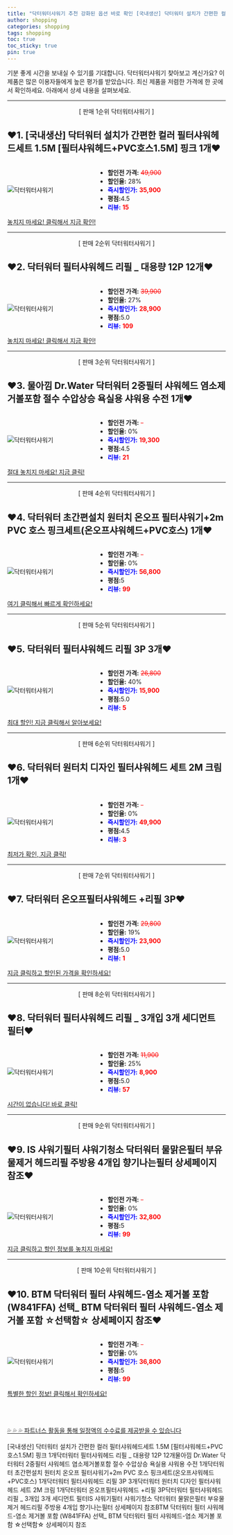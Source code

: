 ```yaml
---
title: "닥터워터샤워기 추천 강화된 옵션 바로 확인 [국내생산] 닥터워터 설치가 간편한 컬러"
author: shopping
categories: shopping
tags: shopping
toc: true
toc_sticky: true
pin: true
---
```

기분 좋게 시간을 보내실 수 있기를 기대합니다. 닥터워터샤워기 찾아보고 계신가요? 이 제품은 많은 이용자들에게 높은 평가를 받았습니다. 최신 제품을 저렴한 가격에 한 곳에서 확인하세요. 아래에서 상세 내용을 살펴보세요.

---
<p class="toplist" style="margin: 0 auto; display: block; width: fit-content;">[ 판매 1순위 닥터워터샤워기 ]</p>

<h2><strong>❤️1. [국내생산] 닥터워터 설치가 간편한 컬러 필터샤워헤드세트 1.5M [필터샤워헤드+PVC호스1.5M] 핑크 1개❤️</strong></h2>

<div style="display: flex; align-items: center;">
    <div style="flex: 0.4;">
        <img src="https://thumbnail8.coupangcdn.com/thumbnails/remote/230x230ex/image/vendor_inventory/29af/d199f8c8dfaccd738484ef1265edb59b63478ced06fa0da2b5b990c2e5bd.jpg" alt="닥터워터샤워기" style="max-width: 100%;">
    </div>
    <div style="flex: 0.6; margin-left: 10px;">
        <ul>
            <li><strong>할인전 가격:</strong> <del style="color: red;">49,900</del></li>
            <li><strong>할인율:</strong> 28%</li>
            <li><span style='color:blue'><strong>즉시할인가:</strong></span> <span style='color:red'><strong>35,900</strong></span></li>
            <li><strong>평점:</strong>4.5</li>
            <li><span style='color:blue'><strong>리뷰:</strong></span> <span style='color:red'><strong>15</strong></span></li>
        </ul>
    </div>
</div>
<div class="center">
    <a href="https://selin100587001.github.io?lptag=AF9450613&subid=githubio&pageKey=6640805803&traceid=V0-153&itemId=15179839708&vendorItemId=89983828612" class="myButton">
        놓치지 마세요! 클릭해서 지금 확인!
    </a>
</div>


---
<p class="toplist" style="margin: 0 auto; display: block; width: fit-content;">[ 판매 2순위 닥터워터샤워기 ]</p>

<h2><strong>❤️2. 닥터워터 필터샤워헤드 리필 _ 대용량 12P 12개❤️</strong></h2>

<div style="display: flex; align-items: center;">
    <div style="flex: 0.4;">
        <img src="https://thumbnail10.coupangcdn.com/thumbnails/remote/230x230ex/image/vendor_inventory/717a/fb2300e132b09e893c7ca5e00f6c9b4f0c7f621cb462b4d355c955b1e08e.jpg" alt="닥터워터샤워기" style="max-width: 100%;">
    </div>
    <div style="flex: 0.6; margin-left: 10px;">
        <ul>
            <li><strong>할인전 가격:</strong> <del style="color: red;">39,900</del></li>
            <li><strong>할인율:</strong> 27%</li>
            <li><span style='color:blue'><strong>즉시할인가:</strong></span> <span style='color:red'><strong>28,900</strong></span></li>
            <li><strong>평점:</strong>5.0</li>
            <li><span style='color:blue'><strong>리뷰:</strong></span> <span style='color:red'><strong>109</strong></span></li>
        </ul>
    </div>
</div>
<div class="center">
    <a href="https://selin100587001.github.io?lptag=AF9450613&subid=githubio&pageKey=7400196931&traceid=V0-153&itemId=19152448696&vendorItemId=89779536605" class="myButton">
        놓치지 마세요! 클릭해서 지금 확인!
    </a>
</div>


---
<p class="toplist" style="margin: 0 auto; display: block; width: fit-content;">[ 판매 3순위 닥터워터샤워기 ]</p>

<h2><strong>❤️3. 물아낌 Dr.Water 닥터워터 2중필터 샤워헤드 염소제거볼포함 절수 수압상승 욕실용 샤워용 수전 1개❤️</strong></h2>

<div style="display: flex; align-items: center;">
    <div style="flex: 0.4;">
        <img src="https://thumbnail7.coupangcdn.com/thumbnails/remote/230x230ex/image/vendor_inventory/87a7/9866b85ed357449ed3f5f3ea78e1158a6cf002e72063f524980c0b695d21.jpg" alt="닥터워터샤워기" style="max-width: 100%;">
    </div>
    <div style="flex: 0.6; margin-left: 10px;">
        <ul>
            <li><strong>할인전 가격:</strong> <del style="color: red;">-</del></li>
            <li><strong>할인율:</strong> 0%</li>
            <li><span style='color:blue'><strong>즉시할인가:</strong></span> <span style='color:red'><strong>19,300</strong></span></li>
            <li><strong>평점:</strong>4.5</li>
            <li><span style='color:blue'><strong>리뷰:</strong></span> <span style='color:red'><strong>21</strong></span></li>
        </ul>
    </div>
</div>
<div class="center">
    <a href="https://selin100587001.github.io?lptag=AF9450613&subid=githubio&pageKey=2088175842&traceid=V0-153&itemId=3547053048&vendorItemId=80997559295" class="myButton">
        절대 놓치지 마세요! 지금 클릭!
    </a>
</div>


---
<p class="toplist" style="margin: 0 auto; display: block; width: fit-content;">[ 판매 4순위 닥터워터샤워기 ]</p>

<h2><strong>❤️4. 닥터워터 초간편설치 원터치 온오프 필터샤워기+2m PVC 호스 핑크세트(온오프샤워헤드+PVC호스) 1개❤️</strong></h2>

<div style="display: flex; align-items: center;">
    <div style="flex: 0.4;">
        <img src="https://thumbnail6.coupangcdn.com/thumbnails/remote/230x230ex/image/vendor_inventory/a123/b163b3eeff01595adbb996560190acfe70b8376213da79a974a39daad8fb.jpg" alt="닥터워터샤워기" style="max-width: 100%;">
    </div>
    <div style="flex: 0.6; margin-left: 10px;">
        <ul>
            <li><strong>할인전 가격:</strong> <del style="color: red;">-</del></li>
            <li><strong>할인율:</strong> 0%</li>
            <li><span style='color:blue'><strong>즉시할인가:</strong></span> <span style='color:red'><strong>56,800</strong></span></li>
            <li><strong>평점:</strong>5</li>
            <li><span style='color:blue'><strong>리뷰:</strong></span> <span style='color:red'><strong>99</strong></span></li>
        </ul>
    </div>
</div>
<div class="center">
    <a href="https://selin100587001.github.io?lptag=AF9450613&subid=githubio&pageKey=7829497765&traceid=V0-153&itemId=21291192976&vendorItemId=88380433051" class="myButton">
        여기 클릭해서 빠르게 확인하세요!
    </a>
</div>


---
<p class="toplist" style="margin: 0 auto; display: block; width: fit-content;">[ 판매 5순위 닥터워터샤워기 ]</p>

<h2><strong>❤️5. 닥터워터 필터샤워헤드 리필 3P 3개❤️</strong></h2>

<div style="display: flex; align-items: center;">
    <div style="flex: 0.4;">
        <img src="https://thumbnail8.coupangcdn.com/thumbnails/remote/230x230ex/image/vendor_inventory/a354/570f58f4f2ed22ef04eb344d8b03807c37055db46850353dd9cdc1c87e6f.jpg" alt="닥터워터샤워기" style="max-width: 100%;">
    </div>
    <div style="flex: 0.6; margin-left: 10px;">
        <ul>
            <li><strong>할인전 가격:</strong> <del style="color: red;">26,800</del></li>
            <li><strong>할인율:</strong> 40%</li>
            <li><span style='color:blue'><strong>즉시할인가:</strong></span> <span style='color:red'><strong>15,900</strong></span></li>
            <li><strong>평점:</strong>5.0</li>
            <li><span style='color:blue'><strong>리뷰:</strong></span> <span style='color:red'><strong>5</strong></span></li>
        </ul>
    </div>
</div>
<div class="center">
    <a href="https://selin100587001.github.io?lptag=AF9450613&subid=githubio&pageKey=7400185881&traceid=V0-153&itemId=19152397090&vendorItemId=89983825838" class="myButton">
        최대 할인! 지금 클릭해서 알아보세요!
    </a>
</div>


---
<p class="toplist" style="margin: 0 auto; display: block; width: fit-content;">[ 판매 6순위 닥터워터샤워기 ]</p>

<h2><strong>❤️6. 닥터워터 원터치 디자인 필터샤워헤드 세트 2M 크림 1개❤️</strong></h2>

<div style="display: flex; align-items: center;">
    <div style="flex: 0.4;">
        <img src="https://thumbnail7.coupangcdn.com/thumbnails/remote/230x230ex/image/vendor_inventory/2699/6923051ef763af7acd8a870e4f5a82f67369ffc571a1840cbd985ff03c27.jpg" alt="닥터워터샤워기" style="max-width: 100%;">
    </div>
    <div style="flex: 0.6; margin-left: 10px;">
        <ul>
            <li><strong>할인전 가격:</strong> <del style="color: red;">-</del></li>
            <li><strong>할인율:</strong> 0%</li>
            <li><span style='color:blue'><strong>즉시할인가:</strong></span> <span style='color:red'><strong>49,900</strong></span></li>
            <li><strong>평점:</strong>4.5</li>
            <li><span style='color:blue'><strong>리뷰:</strong></span> <span style='color:red'><strong>3</strong></span></li>
        </ul>
    </div>
</div>
<div class="center">
    <a href="https://selin100587001.github.io?lptag=AF9450613&subid=githubio&pageKey=6381591841&traceid=V0-153&itemId=13560786033&vendorItemId=80814305822" class="myButton">
        최저가 확인, 지금 클릭!
    </a>
</div>


---
<p class="toplist" style="margin: 0 auto; display: block; width: fit-content;">[ 판매 7순위 닥터워터샤워기 ]</p>

<h2><strong>❤️7. 닥터워터 온오프필터샤워헤드 +리필 3P❤️</strong></h2>

<div style="display: flex; align-items: center;">
    <div style="flex: 0.4;">
        <img src="https://thumbnail7.coupangcdn.com/thumbnails/remote/230x230ex/image/vendor_inventory/7ae3/5b821b4a8efc0d1fb0ad33596462e877b1dc7130a6a0ebcf660fa3038555.jpg" alt="닥터워터샤워기" style="max-width: 100%;">
    </div>
    <div style="flex: 0.6; margin-left: 10px;">
        <ul>
            <li><strong>할인전 가격:</strong> <del style="color: red;">29,800</del></li>
            <li><strong>할인율:</strong> 19%</li>
            <li><span style='color:blue'><strong>즉시할인가:</strong></span> <span style='color:red'><strong>23,900</strong></span></li>
            <li><strong>평점:</strong>5.0</li>
            <li><span style='color:blue'><strong>리뷰:</strong></span> <span style='color:red'><strong>1</strong></span></li>
        </ul>
    </div>
</div>
<div class="center">
    <a href="https://selin100587001.github.io?lptag=AF9450613&subid=githubio&pageKey=7400188108&traceid=V0-153&itemId=19152407426&vendorItemId=82730831110" class="myButton">
        지금 클릭하고 할인된 가격을 확인하세요!
    </a>
</div>


---
<p class="toplist" style="margin: 0 auto; display: block; width: fit-content;">[ 판매 8순위 닥터워터샤워기 ]</p>

<h2><strong>❤️8. 닥터워터 필터샤워헤드 리필 _ 3개입 3개 세디먼트 필터❤️</strong></h2>

<div style="display: flex; align-items: center;">
    <div style="flex: 0.4;">
        <img src="https://thumbnail7.coupangcdn.com/thumbnails/remote/230x230ex/image/vendor_inventory/72a4/3e3eac994053bb2f92570147c206d253da6b9eb8460332eee95fd5c561ce.jpg" alt="닥터워터샤워기" style="max-width: 100%;">
    </div>
    <div style="flex: 0.6; margin-left: 10px;">
        <ul>
            <li><strong>할인전 가격:</strong> <del style="color: red;">11,900</del></li>
            <li><strong>할인율:</strong> 25%</li>
            <li><span style='color:blue'><strong>즉시할인가:</strong></span> <span style='color:red'><strong>8,900</strong></span></li>
            <li><strong>평점:</strong>5.0</li>
            <li><span style='color:blue'><strong>리뷰:</strong></span> <span style='color:red'><strong>57</strong></span></li>
        </ul>
    </div>
</div>
<div class="center">
    <a href="https://selin100587001.github.io?lptag=AF9450613&subid=githubio&pageKey=6640769941&traceid=V0-153&itemId=15179644871&vendorItemId=82400924870" class="myButton">
        시간이 없습니다! 바로 클릭!
    </a>
</div>


---
<p class="toplist" style="margin: 0 auto; display: block; width: fit-content;">[ 판매 9순위 닥터워터샤워기 ]</p>

<h2><strong>❤️9. IS 샤워기필터 샤워기청소 닥터워터 물맑은필터 부유물제거 헤드리필 주방용 4개입 향기나는필터 상세페이지 참조❤️</strong></h2>

<div style="display: flex; align-items: center;">
    <div style="flex: 0.4;">
        <img src="https://thumbnail6.coupangcdn.com/thumbnails/remote/230x230ex/image/vendor_inventory/5430/bdd35784d164f2d25bd703b5693a838f03f8122e7a58e93608014159fa9f.jpg" alt="닥터워터샤워기" style="max-width: 100%;">
    </div>
    <div style="flex: 0.6; margin-left: 10px;">
        <ul>
            <li><strong>할인전 가격:</strong> <del style="color: red;">-</del></li>
            <li><strong>할인율:</strong> 0%</li>
            <li><span style='color:blue'><strong>즉시할인가:</strong></span> <span style='color:red'><strong>32,800</strong></span></li>
            <li><strong>평점:</strong>5</li>
            <li><span style='color:blue'><strong>리뷰:</strong></span> <span style='color:red'><strong>99</strong></span></li>
        </ul>
    </div>
</div>
<div class="center">
    <a href="https://selin100587001.github.io?lptag=AF9450613&subid=githubio&pageKey=5565873527&traceid=V0-153&itemId=8847030165&vendorItemId=90534056739" class="myButton">
        지금 클릭하고 할인 정보를 놓치지 마세요!
    </a>
</div>


---
<p class="toplist" style="margin: 0 auto; display: block; width: fit-content;">[ 판매 10순위 닥터워터샤워기 ]</p>

<h2><strong>❤️10. BTM 닥터워터 필터 샤워헤드-염소 제거볼 포함 (W841FFA) 선택_ BTM 닥터워터 필터 샤워헤드-염소 제거볼 포함 ☆선택함☆ 상세페이지 참조❤️</strong></h2>

<div style="display: flex; align-items: center;">
    <div style="flex: 0.4;">
        <img src="https://thumbnail6.coupangcdn.com/thumbnails/remote/230x230ex/image/vendor_inventory/fb45/d1e2330ebc0dc5e9678437271e29db79bc3dda37d34b10d1c814d607dd57.jpg" alt="닥터워터샤워기" style="max-width: 100%;">
    </div>
    <div style="flex: 0.6; margin-left: 10px;">
        <ul>
            <li><strong>할인전 가격:</strong> <del style="color: red;">-</del></li>
            <li><strong>할인율:</strong> 0%</li>
            <li><span style='color:blue'><strong>즉시할인가:</strong></span> <span style='color:red'><strong>36,800</strong></span></li>
            <li><strong>평점:</strong>5</li>
            <li><span style='color:blue'><strong>리뷰:</strong></span> <span style='color:red'><strong>99</strong></span></li>
        </ul>
    </div>
</div>
<div class="center">
    <a href="https://selin100587001.github.io?lptag=AF9450613&subid=githubio&pageKey=6806569992&traceid=V0-153&itemId=16089517380&vendorItemId=90751253760" class="myButton">
        특별한 할인 정보! 클릭해서 확인하세요!
    </a>
</div>

<br><br><br>[💦 💦 💦 파트너스 활동을 통해 일정액의 수수료를 제공받을 수 있습니다](https://link.coupang.com/a/bcpT2c)<br><br>[국내생산] 닥터워터 설치가 간편한 컬러 필터샤워헤드세트 1.5M [필터샤워헤드+PVC호스1.5M] 핑크 1개닥터워터 필터샤워헤드 리필 _ 대용량 12P 12개물아낌 Dr.Water 닥터워터 2중필터 샤워헤드 염소제거볼포함 절수 수압상승 욕실용 샤워용 수전 1개닥터워터 초간편설치 원터치 온오프 필터샤워기+2m PVC 호스 핑크세트(온오프샤워헤드+PVC호스) 1개닥터워터 필터샤워헤드 리필 3P 3개닥터워터 원터치 디자인 필터샤워헤드 세트 2M 크림 1개닥터워터 온오프필터샤워헤드 +리필 3P닥터워터 필터샤워헤드 리필 _ 3개입 3개 세디먼트 필터IS 샤워기필터 샤워기청소 닥터워터 물맑은필터 부유물제거 헤드리필 주방용 4개입 향기나는필터 상세페이지 참조BTM 닥터워터 필터 샤워헤드-염소 제거볼 포함 (W841FFA) 선택_ BTM 닥터워터 필터 샤워헤드-염소 제거볼 포함 ☆선택함☆ 상세페이지 참조
